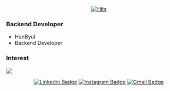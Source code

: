 <div align=center>
	
 [![Hits](https://hits.seeyoufarm.com/api/count/incr/badge.svg?url=https%3A%2F%2Fgithub.com%2Fzzsza)](https://hits.seeyoufarm.com) 
	
 </div>

### Backend Developer
- HanByul
- Backend Developer


### Interest
  <img src="https://github-readme-stats.vercel.app/api?username=blackhabin&show_icons=true&theme=gotham">
  
<div align=center>

[![Linkedin Badge](https://img.shields.io/badge/-LinkedIn-blue?style=flat-square&logo=Linkedin&logoColor=white&link=https://www.linkedin.com/in/hanbyulchae7/)](https://www.linkedin.com/in/hanbyulchae7/) 
[![Instagram Badge](https://img.shields.io/badge/-Instagram-dd2a7b?style=flat-square&logo=instagram&logoColor=white&link=https://www.instagram.com/hanbyulchae7/)](https://www.instagram.com/hanbyulchae7/) 
[![Gmail Badge](https://img.shields.io/badge/-Gmail-d14836?style=flat-square&logo=Gmail&logoColor=white&link=mailto:onestar0608@naver.com)](mailto:onestar0608@naver.com)
</div>
